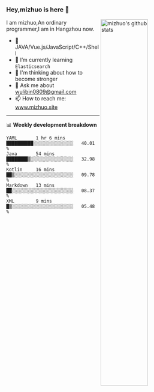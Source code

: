 ### Hey,mizhuo is here 👋

<img align="right" alt="mizhuo's github stats" width="50%" src="https://github-readme-stats.vercel.app/api?username=mizhuo&theme=tokyonight&show_icons=true">

I am mizhuo,An ordinary programmer,I am in Hangzhou now.

- 🔭 JAVA/Vue.js/JavaScript/C++/Shell
- 🌱 I’m currently learning `Elasticsearch`
- 🤔 I'm thinking about how to become stronger
- 💬 Ask me about wulibin0809@gmail.com
- 📫 How to reach me: www.mizhuo.site

---
📊 **Weekly development breakdown**

<!--START_SECTION:waka-->
```text
YAML       1 hr 6 mins     ██████████░░░░░░░░░░░░░░░   40.01 % 
Java       54 mins         ████████▒░░░░░░░░░░░░░░░░   32.98 % 
Kotlin     16 mins         ██▒░░░░░░░░░░░░░░░░░░░░░░   09.78 % 
Markdown   13 mins         ██░░░░░░░░░░░░░░░░░░░░░░░   08.37 % 
XML        9 mins          █▒░░░░░░░░░░░░░░░░░░░░░░░   05.48 % 
```
<!--END_SECTION:waka-->
